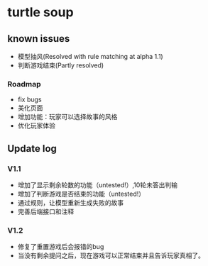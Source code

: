 # turtle soup
## known issues
+ 模型抽风(Resolved with rule matching at alpha 1.1)
+ 判断游戏结束(Partly resolved)
### Roadmap
+ fix bugs
+ 美化页面
+ 增加功能：玩家可以选择故事的风格
+ 优化玩家体验
## Update log
### V1.1 
+ 增加了显示剩余轮数的功能（untested!）,10轮未答出判输
+ 增加了判断游戏是否结束的功能（untested!）
+ 通过规则，让模型重新生成失败的故事
+ 完善后端接口和注释
### V1.2 
+ 修复了重置游戏后会报错的bug
+ 当没有剩余提问之后，现在游戏可以正常结束并且告诉玩家真相了。